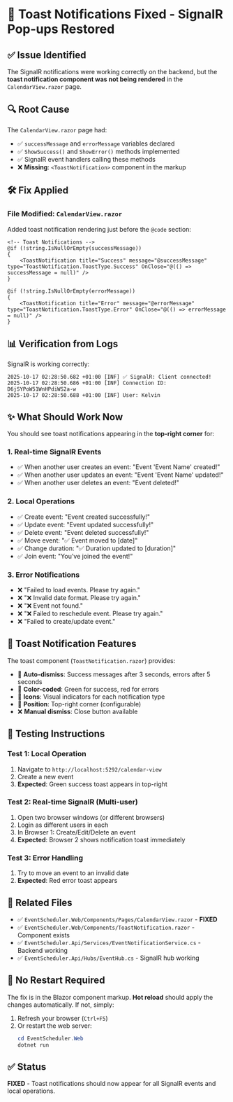# 🔔 Toast Notifications Fixed - SignalR Pop-ups Restored

## ✅ Issue Identified
The SignalR notifications were working correctly on the backend, but the **toast notification component was not being rendered** in the `CalendarView.razor` page.

## 🔍 Root Cause
The `CalendarView.razor` page had:
- ✅ `successMessage` and `errorMessage` variables declared
- ✅ `ShowSuccess()` and `ShowError()` methods implemented
- ✅ SignalR event handlers calling these methods
- ❌ **Missing**: `<ToastNotification>` component in the markup

## 🛠️ Fix Applied

### File Modified: `CalendarView.razor`

Added toast notification rendering just before the `@code` section:

```razor
<!-- Toast Notifications -->
@if (!string.IsNullOrEmpty(successMessage))
{
    <ToastNotification title="Success" message="@successMessage" type="ToastNotification.ToastType.Success" OnClose="@(() => successMessage = null)" />
}

@if (!string.IsNullOrEmpty(errorMessage))
{
    <ToastNotification title="Error" message="@errorMessage" type="ToastNotification.ToastType.Error" OnClose="@(() => errorMessage = null)" />
}
```

## 📊 Verification from Logs

SignalR is working correctly:
```
2025-10-17 02:28:50.682 +01:00 [INF] ✅ SignalR: Client connected!
2025-10-17 02:28:50.686 +01:00 [INF] Connection ID: D6jSYPoW51WnHPdiWS2a-w
2025-10-17 02:28:50.688 +01:00 [INF] User: Kelvin
```

## ✨ What Should Work Now

You should see toast notifications appearing in the **top-right corner** for:

### 1. **Real-time SignalR Events**
- ✅ When another user creates an event: "Event 'Event Name' created!"
- ✅ When another user updates an event: "Event 'Event Name' updated!"
- ✅ When another user deletes an event: "Event deleted!"

### 2. **Local Operations**
- ✅ Create event: "Event created successfully!"
- ✅ Update event: "Event updated successfully!"
- ✅ Delete event: "Event deleted successfully!"
- ✅ Move event: "✅ Event moved to [date]"
- ✅ Change duration: "✅ Duration updated to [duration]"
- ✅ Join event: "You've joined the event!"

### 3. **Error Notifications**
- ❌ "Failed to load events. Please try again."
- ❌ "❌ Invalid date format. Please try again."
- ❌ "❌ Event not found."
- ❌ "❌ Failed to reschedule event. Please try again."
- ❌ "Failed to create/update event."

## 🎨 Toast Notification Features

The toast component (`ToastNotification.razor`) provides:
- 🎯 **Auto-dismiss**: Success messages after 3 seconds, errors after 5 seconds
- 🎨 **Color-coded**: Green for success, red for errors
- 🔔 **Icons**: Visual indicators for each notification type
- 📍 **Position**: Top-right corner (configurable)
- ❌ **Manual dismiss**: Close button available

## 🧪 Testing Instructions

### Test 1: Local Operation
1. Navigate to `http://localhost:5292/calendar-view`
2. Create a new event
3. **Expected**: Green success toast appears in top-right

### Test 2: Real-time SignalR (Multi-user)
1. Open two browser windows (or different browsers)
2. Login as different users in each
3. In Browser 1: Create/Edit/Delete an event
4. **Expected**: Browser 2 shows notification toast immediately

### Test 3: Error Handling
1. Try to move an event to an invalid date
2. **Expected**: Red error toast appears

## 📁 Related Files

- ✅ `EventScheduler.Web/Components/Pages/CalendarView.razor` - **FIXED**
- ✅ `EventScheduler.Web/Components/ToastNotification.razor` - Component exists
- ✅ `EventScheduler.Api/Services/EventNotificationService.cs` - Backend working
- ✅ `EventScheduler.Api/Hubs/EventHub.cs` - SignalR hub working

## 🔄 No Restart Required

The fix is in the Blazor component markup. **Hot reload** should apply the changes automatically. If not, simply:

1. Refresh your browser (`Ctrl+F5`)
2. Or restart the web server:
   ```powershell
   cd EventScheduler.Web
   dotnet run
   ```

## ✅ Status
**FIXED** - Toast notifications should now appear for all SignalR events and local operations.
